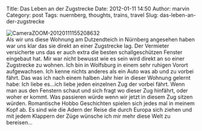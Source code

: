 Title: Das Leben an der Zugstrecke
Date: 2012-01-11 14:50
Author: marvin
Category: post
Tags: nuernberg, thoughts, trains, travel
Slug: das-leben-an-der-zugstrecke

![CameraZOOM-20120111155208632]({static}/images/CameraZOOM-20120111155208632.jpg)  
Als wir uns diese Wohnung am Dutzendteich in Nürnberg angesehen haben
war uns klar das sie direkt an einer Zugstrecke lag. Der Vermieter
versicherte uns das er auch extra die besten schallgeschützen Fenster
eingebaut hat. Mir war nicht bewusst wie es sein wird direkt an so einer
Zugstrecke zu wohnen. Ich bin in Wolfsburg in einem sehr ruhigen Vorort
aufgewachsen. Ich kenne nichts anderes als ein Auto was ab und zu vorbei
fährt. Das was ich nach einem halben Jahr hier in dieser Wohnung gelernt
habe: Ich liebe es...ich liebe jeden einzelnen Zug der vorbei fährt.
Wenn man aus den Fenstern schaut und sich fragt wo dieser Zug hinfährt,
oder woher er kommt. Was passieren würde wenn wir jetzt in diesem Zug
sitzen würden. Romantische Hobbo Geschichten spielen sich jedes mal in
meinem Kopf ab. Es sind wie die Adern der Reise die durch Europa sich
ziehen und mit jedem Klappern der Züge wünsche ich mir mehr diese Welt
zu bereisen...


